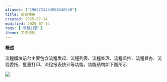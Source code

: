 ```yaml
---
aliases: ["1968731434900348549"]
title: 前台使用
created: 2025-07-14
modified: 2025-07-14
tags: ['流程引擎']
theme: 工作流程
---
```


**概述**

流程模块前台主要包含流程发起、流程列表、流程处理、流程监控、流程督办、流程委托、批量打印、流程报表统计等功能，功能结构如下图所示

![](https://myhelpdoc.oss-cn-heyuan.aliyuncs.com/mdimages/dc926880eb257e6c0635bb80704d512d.jpg)